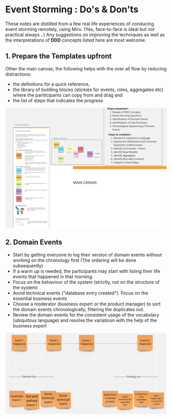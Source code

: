 # Event Storming : Do's & Don'ts

These notes are distilled from a few real life experiences of conducing event storming remotely, using Miro.  (Yes, face-to-face is ideal but not practical always...) Any suggestions on improving the techniques as well as the interpretations of **DDD** concepts listed here are most welcome. 


## 1. Prepare the Templates upfront

Other the main canvas, the following helps with the over all flow by reducing distractions:
- the definitions for a quick reference, 
- the library of building blocks (stickies for events, roles, aggregates etc) where the pariticipants can copy from and drag and 
- the list of steps that indicates the progress

![miro template with guides](https://github.com/spraja08/event-storming/blob/main/1-prepare-a.png)

## 2. Domain Events

- Start by getting everyone to log their version of domain events without working on the chronology first (The ordering will be done subsequently) 
- If a warm up is needed, the participants may start with listing their life events that happened in that morning. 
- Focus on the behaviour of the system (strictly, not on the structure of the system) 
- Avoid technical events ("database entry created"). Focus on the essential business events
- Choose a moderator (business expert or the product manager) to sort the domain events chronologically, filtering the duplicates out.
- Review the domain events for the consistent usage of the vocabulary (ubiquitous language) and resolve the variatiosn with the help of the business expert

![events filtered](https://github.com/spraja08/event-storming/blob/main/2-events.png)
